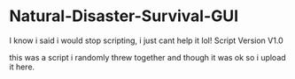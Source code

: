 # Natural-Disaster-Survival-GUI
I know i said i would stop scripting, i just cant help it lol! Script Version V1.0

this was a script i randomly threw together and though it was ok so i upload it here.
